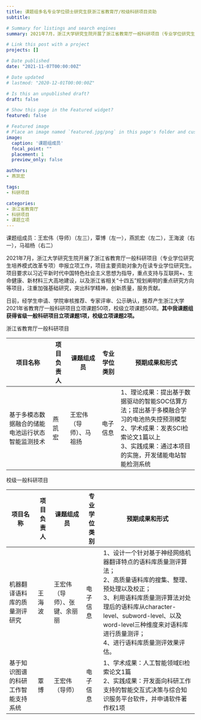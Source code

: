 ```yaml
---
title: 课题组多名专业学位硕士研究生获浙江省教育厅/校级科研项目资助
subtitle:  

# Summary for listings and search engines
summary: 2021年7月，浙江大学研究生院开展了浙江省教育厅一般科研项目（专业学位研究生培养模式改革专项）申报立项工作，项目主要资助对象为在读专业学位研究生。**其中我课题组获得省级一般科研项目立项课题1项，校级立项课题2项。**

# Link this post with a project
projects: []

# Date published
date: "2021-11-07T00:00:00Z"

# Date updated
# lastmod: "2020-12-01T00:00:00Z"

# Is this an unpublished draft?
draft: false

# Show this page in the Featured widget?
featured: false

# Featured image
# Place an image named `featured.jpg/png` in this page's folder and customize its options here.
image:
  caption: '课题组成员'
  focal_point: ""
  placement: 1
  preview_only: false

authors:
- 燕凯宏

tags:
- 科研项目

categories:
- 浙江省教育厅
- 科研项目
- 课题立项
---
```

课题组成员：王宏伟（导师）（左三），覃博（左一），燕凯宏（左二），王海波（右一），马祖杨（右二）

2021年7月，浙江大学研究生院开展了浙江省教育厅一般科研项目（专业学位研究生培养模式改革专项）申报立项工作，项目主要资助对象为在读专业学位研究生。项目要求以习近平新时代中国特色社会主义思想为指导，重点支持与互联网+、生命健康、新材料三大高地建设，以及浙江省相关“十四五”规划阐明的重点研究方向等项目，注重加强基础研究，突出科学精神，创新质量，服务贡献。

日前，经学生申请、学院审核推荐、专家评审、公示确认，推荐产生浙江大学2021年省教育厅一般科研项目立项课题50项，校级立项课题50项。**其中我课题组获得省级一般科研项目立项课题1项，校级立项课题2项。**


浙江省教育厅一般科研项目

| 项目名称                                         | 项目负责人 | 课题组成员             | 专业学位类别 | 预期成果和形式                                               |
| ------------------------------------------------ | ---------- | ---------------------- | ------------ | ------------------------------------------------------------ |
| 基于多模态数据融合的储能电池运行状态智能监测技术 | 燕凯宏     | 王宏伟（导师）、马祖扬 | 电子信息     | 1、理论成果：提出基于数据驱动的智能SOC估算方法；提出基于多模融合学习的电池热失控预测模型 <br />2、学术成果：发表SCI检索论文1篇以上<br />3、实践成果：通过本项目的实施，开发储能电站智能检测系统 |

校级一般科研项目

| 项目名称                           | 项目负责人 | 课题组成员                   | 专业学位类别 | 预期成果和形式                                               |
| ---------------------------------- | ---------- | ---------------------------- | ------------ | ------------------------------------------------------------ |
| 机器翻译语料库的质量测评研究       | 王海波     | 王宏伟（导师）、张键、余丽丽 | 电子信息     | 1、设计一个针对基于神经网络机器翻译特点的语料库质量测评算法；<br />2、高质量语料库的搜集、整理、预处理以及校正；<br />3、利用语料库质量测评算法对处理后的语料库从character-level、subword-level、以及word-level三种维度来对语料库进行质量测评；<br />4、进行语料库质量测评效果评估。 |
| 基于知识图谱的科研工作智能支持系统 | 覃博       | 王宏伟（导师）               | 电子信息     | 1、学术成果：人工智能领域EI检索论文1篇<br />2、实践成果：开发面向科研工作支持的智能交互式决策与综合知识服务平台软件，并申请软件著作权1项 |

